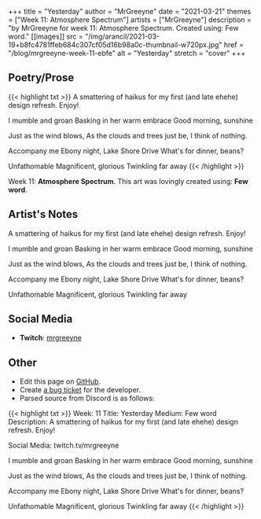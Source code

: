 +++
title =       "Yesterday"
author =      "MrGreeyne"
date =        "2021-03-21"
themes =      ["Week 11: Atmosphere Spectrum"]
artists =     ["MrGreeyne"]
description = "by MrGreeyne for week 11: Atmosphere Spectrum. Created using: Few word."
[[images]]
              src = "/img/arancil/2021-03-19+b8fc4781ffeb684c307cf05d16b98a0c-thumbnail-w720px.jpg"
              href = "/blog/mrgreeyne-week-11-ebfe"
              alt = "Yesterday"
              stretch = "cover"
+++

## Poetry/Prose

{{< highlight txt >}}
A smattering of haikus for my first (and late ehehe) design refresh. Enjoy!

I mumble and groan
Basking in her warm embrace
Good morning, sunshine

Just as the wind blows,
As the clouds and trees just be,
I think of nothing.

Accompany me
Ebony night, Lake Shore Drive
What's for dinner, beans?

Unfathomable
Magnificent, glorious
Twinkling far away
{{< /highlight >}}

Week 11: **Atmosphere Spectrum**. This art was lovingly created using: **Few word**.

## Artist's Notes

A smattering of haikus for my first (and late ehehe) design refresh. Enjoy!

I mumble and groan
Basking in her warm embrace
Good morning, sunshine

Just as the wind blows,
As the clouds and trees just be,
I think of nothing.

Accompany me
Ebony night, Lake Shore Drive
What's for dinner, beans?

Unfathomable
Magnificent, glorious
Twinkling far away

## Social Media

- **Twitch**: <a href='https://twitch.tv/mrgreeyne' target='_blank'>mrgreeyne</a>

## Other

- Edit this page on [GitHub](https://github.com/teaminkling/web-refresh/edit/main/content/blog/mrgreeyne-week-11-ebfe.md).
- Create [a bug ticket](https://github.com/teaminkling/web-refresh/issues/new?assignees=&labels=bug&template=problem-report.md&title=) for the developer.
- Parsed source from Discord is as follows:

{{< highlight txt >}}
Week: 11 
Title: Yesterday
Medium: Few word
Description: A smattering of haikus for my first (and late ehehe) design refresh. Enjoy!

Social Media: twitch.tv/mrgreeyne

I mumble and groan
Basking in her warm embrace
Good morning, sunshine

Just as the wind blows,
As the clouds and trees just be,
I think of nothing.

Accompany me
Ebony night, Lake Shore Drive
What's for dinner, beans?

Unfathomable
Magnificent, glorious
Twinkling far away
{{< /highlight >}}